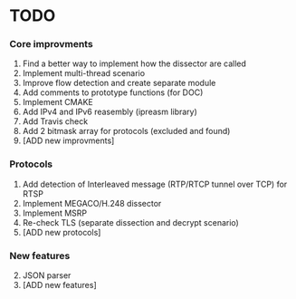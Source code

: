 # TODO

### Core improvments
1. Find a better way to implement how the dissector are called
2. Implement multi-thread scenario
3. Improve flow detection and create separate module
4. Add comments to prototype functions (for DOC)
5. Implement CMAKE
6. Add IPv4 and IPv6 reasembly (ipreasm library)
7. Add Travis check
8. Add 2 bitmask array for protocols (excluded and found)
9. [ADD new improvments]

### Protocols
1. Add detection of Interleaved message (RTP/RTCP tunnel over TCP) for RTSP
2. Implement MEGACO/H.248 dissector
3. Implement MSRP
4. Re-check TLS (separate dissection and decrypt scenario)
5. [ADD new protocols]

### New features
2. JSON parser
3. [ADD new features]

